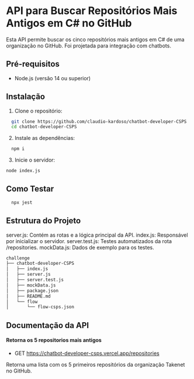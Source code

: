 # API para Buscar Repositórios Mais Antigos em C# no GitHub

Esta API permite buscar os cinco repositórios mais antigos em C# de uma organização no GitHub. Foi projetada para integração com chatbots.

## Pré-requisitos
- Node.js (versão 14 ou superior)

## Instalação
1. Clone o repositório:
```bash
  git clone https://github.com/claudio-kardoso/chatbot-developer-CSPS
  cd chatbot-developer-CSPS
```

2. Instale as dependências:
```bash
  npm i
```
3. Inicie o servidor:
```bash
node index.js
```

## Como Testar
```bash
  npx jest
```
## Estrutura do Projeto
server.js: Contém as rotas e a lógica principal da API.
index.js: Responsável por inicializar o servidor.
server.test.js: Testes automatizados da rota /repositories.
mockData.js: Dados de exemplo para os testes.
```bash
challenge
├── chatbot-developer-CSPS
│   ├── index.js
│   ├── server.js
│   ├── server.test.js
│   ├── mockData.js
│   ├── package.json
│   ├── README.md
│   └── flow
│       └── flow-csps.json
```
## Documentação da API

#### Retorna os 5 repositorios mais antigos


-  GET https://chatbot-developer-csps.vercel.app/repositories

Retorna uma lista com os 5 primeiros repositórios da organização Takenet no GitHub.

